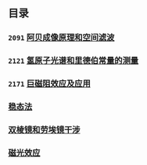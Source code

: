 
## 目录

### `2091` [阿贝成像原理和空间滤波](./%E9%98%BF%E8%B4%9D%E6%88%90%E5%83%8F/)

### `2121` [氢原子光谱和里德伯常量的测量](./%E6%B0%A2%E5%8E%9F%E5%AD%90%E5%85%89%E8%B0%B1/)

### `2171` [巨磁阻效应及应用](./%E5%B7%A8%E7%A3%81%E9%98%BB%E6%95%88%E5%BA%94/)

### [稳态法](./%E7%A8%B3%E6%80%81%E6%B3%95/)

### [双棱镜和劳埃镜干涉](./%E5%8F%8C%E6%A3%B1%E9%95%9C%E5%92%8C%E5%8A%B3%E5%9F%83%E9%95%9C%E5%B9%B2%E6%B6%89/)

### [磁光效应](./磁光效应/)
